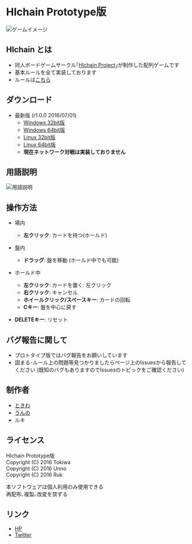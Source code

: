 # HIchain Prototype版

![ゲームイメージ](https://github.com/hichain/HIchain-Prototype/blob/master/images/playing3.gif)

## HIchain とは
  + 同人ボードゲームサークル｢[HIchain Project](http://hichain.sokon.jp)｣が制作した配列ゲームです
  + 基本ルールを全て実装しております
  + ルールは[こちら](http://hichain.sokon.jp/rule.html)

## ダウンロード
  + 最新版 (r1.0.0 2016/07/01)
    + [Windows 32bit版](https://github.com/hichain/HIchain-Prototype/releases/download/r1.0.0/HIchain_Prototype_r1_0_0_winx86.zip)
    + [Windows 64bit版](https://github.com/hichain/HIchain-Prototype/releases/download/r1.0.0/HIchain_Prototype_r1_0_0_winx64.zip)
    + [Linux 32bit版](https://github.com/hichain/HIchain-Prototype/releases/download/r1.0.0/HIchain_Prototype_r1_0_0_linux32.zip)
    + [Linux 64bit版](https://github.com/hichain/HIchain-Prototype/releases/download/r1.0.0/HIchain_Prototype_r1_0_0_linux64.zip)
    + **現在ネットワーク対戦は実装しておりません**

## 用語説明
![用語説明](https://raw.githubusercontent.com/hichain/HIchain-Prototype/master/images/terms%20discription.png)

## 操作方法
+ 場内
  + **左クリック**: カードを持つ(ホールド)
+ 盤内
  + **ドラッグ**: 盤を移動 (ホールド中でも可能)

+ ホールド中
  + **左クリック**: カードを置く: 左クリック
  + **右クリック**: キャンセル
  + **ホイールクリック/スペースキー**: カードの回転
  + **Cキー**: 盤を中心に戻す

+ **DELETEキー**: リセット
 
## バグ報告に関して
+ プロトタイプ版ではバグ報告をお願いしています
+ 固まる･ルール上の問題等見つかりましたらページ上のIssuesから報告してください
  (既知のバグもありますのでIssuesのトピックをご確認ください)

## 制作者
+ [ときわ](https://github.com/TokiwaTools)
+ [うんの](https://github.com/funi)
+ ルキ

## ライセンス
HIchain Prototype版  
Copyright (C) 2016 Tokiwa  
Copyright (C) 2016 Unno  
Copyright (C) 2016 Ruk  

本ソフトウェアは個人利用のみ使用できる  
再配布､複製､改変を禁ずる

## リンク
+ [HP](http://hichain.sokon.jp/)
+ [Twitter](https://twitter.com/HIchain_game)
